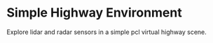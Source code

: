 # Simple Highway Environment

Explore lidar and radar sensors in a simple pcl virtual highway scene.
